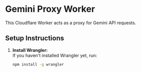 # Gemini Proxy Worker

This Cloudflare Worker acts as a proxy for Gemini API requests.

## Setup Instructions

1. **Install Wrangler:**  
   If you haven't installed Wrangler yet, run:  
   ```bash
   npm install -g wrangler
